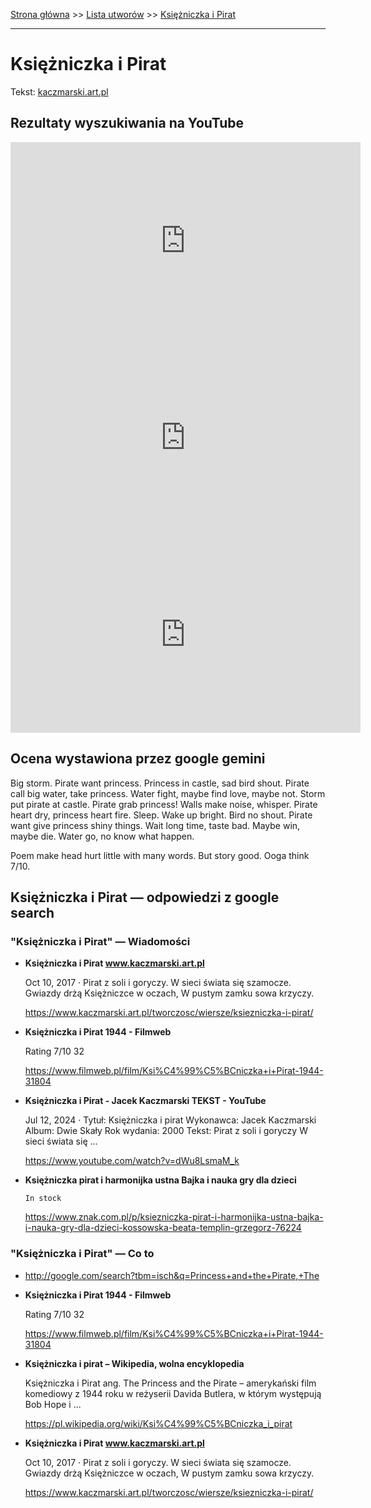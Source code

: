 [Strona główna](../index.md) >> [Lista utworów](../list.md) >> [Księżniczka i Pirat](237.md)

---

# Księżniczka i Pirat

Tekst: [kaczmarski.art.pl](https://www.kaczmarski.art.pl/tworczosc/wiersze/ksiezniczka-i-pirat/)

## Rezultaty wyszukiwania na YouTube

<iframe width="560" height="315" src="https://www.youtube.com/embed/fJ4vuzxZhKM?si=IdontcarewhotheIRSsendsImnotpayingtaxes" title="YouTube video player" frameborder="0" allow="accelerometer; autoplay; clipboard-write; encrypted-media; gyroscope; picture-in-picture; web-share" referrerpolicy="strict-origin-when-cross-origin" allowfullscreen></iframe>

<iframe width="560" height="315" src="https://www.youtube.com/embed/nJ17pHHXFN0?si=IdontcarewhotheIRSsendsImnotpayingtaxes" title="YouTube video player" frameborder="0" allow="accelerometer; autoplay; clipboard-write; encrypted-media; gyroscope; picture-in-picture; web-share" referrerpolicy="strict-origin-when-cross-origin" allowfullscreen></iframe>

<iframe width="560" height="315" src="https://www.youtube.com/embed/Ts4txcmUo-4?si=IdontcarewhotheIRSsendsImnotpayingtaxes" title="YouTube video player" frameborder="0" allow="accelerometer; autoplay; clipboard-write; encrypted-media; gyroscope; picture-in-picture; web-share" referrerpolicy="strict-origin-when-cross-origin" allowfullscreen></iframe>

## Ocena wystawiona przez google gemini

Big storm. Pirate want princess. Princess in castle, sad bird shout. Pirate call big water, take princess. Water fight, maybe find love, maybe not. Storm put pirate at castle. Pirate grab princess! Walls make noise, whisper. Pirate heart dry, princess heart fire. Sleep. Wake up bright. Bird no shout. Pirate want give princess shiny things. Wait long time, taste bad. Maybe win, maybe die. Water go, no know what happen. 

Poem make head hurt little with many words. But story good. Ooga think 7/10. 


## Księżniczka i Pirat — odpowiedzi z google search

### "Księżniczka i Pirat" — Wiadomości

- **Księżniczka i Pirat www.kaczmarski.art.pl**

    Oct 10, 2017  ·  Pirat z soli i goryczy. W sieci świata się szamocze. Gwiazdy drżą Księżniczce w oczach, W pustym zamku sowa krzyczy. 

   <https://www.kaczmarski.art.pl/tworczosc/wiersze/ksiezniczka-i-pirat/>
- **Księżniczka i Pirat 1944 - Filmweb**

    Rating   7/10  32   

   <https://www.filmweb.pl/film/Ksi%C4%99%C5%BCniczka+i+Pirat-1944-31804>
- **Księżniczka i Pirat - Jacek Kaczmarski TEKST - YouTube**

    Jul 12, 2024  ·  Tytuł: Księżniczka i pirat Wykonawca: Jacek Kaczmarski Album: Dwie Skały Rok wydania: 2000 Tekst: Pirat z soli i goryczy W sieci świata się ... 

   <https://www.youtube.com/watch?v=dWu8LsmaM_k>
- **Księżniczka pirat i harmonijka ustna Bajka i nauka gry dla dzieci**

      In stock 

   <https://www.znak.com.pl/p/ksiezniczka-pirat-i-harmonijka-ustna-bajka-i-nauka-gry-dla-dzieci-kossowska-beata-templin-grzegorz-76224>

### "Księżniczka i Pirat" — Co to

- <http://google.com/search?tbm=isch&q=Princess+and+the+Pirate,+The>
- **Księżniczka i Pirat 1944 - Filmweb**

    Rating   7/10  32   

   <https://www.filmweb.pl/film/Ksi%C4%99%C5%BCniczka+i+Pirat-1944-31804>
- **Księżniczka i pirat – Wikipedia, wolna encyklopedia**

    Księżniczka i Pirat ang. The Princess and the Pirate – amerykański film komediowy z 1944 roku w reżyserii Davida Butlera, w którym występują Bob Hope i ... 

   <https://pl.wikipedia.org/wiki/Ksi%C4%99%C5%BCniczka_i_pirat>
- **Księżniczka i Pirat www.kaczmarski.art.pl**

    Oct 10, 2017  ·  Pirat z soli i goryczy. W sieci świata się szamocze. Gwiazdy drżą Księżniczce w oczach, W pustym zamku sowa krzyczy. 

   <https://www.kaczmarski.art.pl/tworczosc/wiersze/ksiezniczka-i-pirat/>

